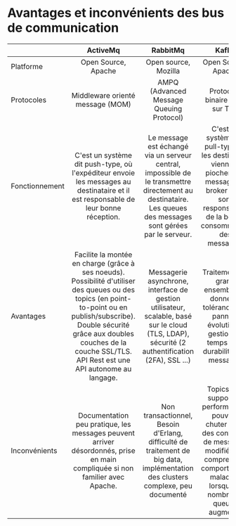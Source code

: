 # Avantages et inconvénients des bus de communication

|                              | ActiveMq |                                                                           RabbitMq                                                                           | Kafka |                                                   MSMQ                                                    |
| :--------------------------- | :------: | :----------------------------------------------------------------------------------------------------------------------------------------------------------: | :---: | :--------------------------------------------------------------------------------------------------------: |
| Platforme                    | Open Source, Apache         |                                                                      Open source, Mozilla                                                                       | Open Source, Apache        |                                                 Microsoft                                                  |
| Protocoles                   |  Middleware orienté message (MOM)        |                                                           AMPQ (Advanced Message Queuing Protocol)                                                                | Protocole binaire basé sur TCP      |                                 Protocoles propriétaires non standardisés                                  |
| Fonctionnement             |   C'est un système dit push-type, où l'expéditeur envoie les messages au destinataire et il est responsable de leur bonne réception.      | Le message est échangé via un serveur central, impossible de le transmettre directement au destinataire. Les queues des messages sont gérées par le serveur. | C'est un système dit pull-type où les destinaires viennent piocher leur message du broker et ils sont responsables de la bonne consommation des messages.      | Mode décentralisé, chaque application gère sa propre queue et peut deverser dans la queue des destinaires. |
| Avantages                  |        Facilite la montée en charge (grâce à ses noeuds). Possibilité d'utiliser des queues ou des topics (en point-to-point ou en publish/subscribe). Double sécurité grâce aux doubles couches de la couche SSL/TLS. API Rest est une API autonome au langage. |    Messagerie asynchrone, interface de gestion utilisateur, scalable, basé sur le cloud (TLS, LDAP), sécurité (2 authentification (2FA), SSL ...)                                                                                                                                                               |   Traitement de grand ensemble de données, tolérance aux pannes, évolutivité, gestion en temps réel, durabilité des messages    |                             Natif Windows, queues transactionnelles (possibilité de livraison unique), routage dynamique, pas de perte de message (sauvegarde disque dur), large documentation, scalable                                                                             |
| Inconvénients |     Documentation peu pratique, les messages peuvent arriver désordonnés, prise en main compliquée si non familier avec Apache. |              Non transactionnel, Besoin d'Erlang, difficulté de traitement de big data, implémentation des clusters complexe, peu documenté                                                                                                                                                     |    Topics non supportés, performances pouvant chuter dans des contextes de messages modifiés, ou compressés, comportement maladroit lorsque le nombre de queues augmente    |                                                                                                                  Pas de  publish/subscribe natif, gestion de l'espace de stockage sur chaque machine importante, configuration lourde                                                                                         |
